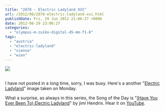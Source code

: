 ```yaml
---
title: "2078 - Electric Ladyland XVI"
url: /2012/06/2078-electric-ladyland-xvi.html
publishDate: Fri, 29 Jun 2012 21:06:27 +0000
date: 2012-06-29 23:06:27
categories: 
  - "olympus-m-zuiko-digital-45-mm-f1-8"
tags: 
  - "austria"
  - "electric-ladyland"
  - "vienna"
  - "wien"
---
```

<div class="container">
<div class="center"><a target="_blank" href="https://d25zfm9zpd7gm5.cloudfront.net/1200x1200/2012/20120625_170149_lr.jpg"><img src="https://d25zfm9zpd7gm5.cloudfront.net/0600x0600/2012/20120625_170149_lr.jpg" /></a></div>
</div>
<br />

I have not posted in a long time, sorry, I was busy. Here's a another "<a href="/tag/electric-ladyland" target="_blank">Electric Ladyland</a>" image taken on Monday.

 What a surprise, as always in this series, the Song of the Day is "<a href="http://www.lyricsmode.com/lyrics/j/jimi_hendrix/have_you_ever_been_to_electric_ladyland.html" target="_blank">(Have You Ever Been To) Electric Ladyland</a>" by jimi Hendrix. Hear it on <a href="http://www.youtube.com/watch?v=t832ITJuAQg" target="_blank">YouTube</a>.
